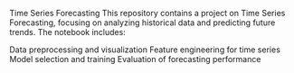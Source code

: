 Time Series Forecasting
This repository contains a project on Time Series Forecasting, focusing on analyzing historical data and predicting future trends. The notebook includes:

Data preprocessing and visualization
Feature engineering for time series
Model selection and training
Evaluation of forecasting performance
